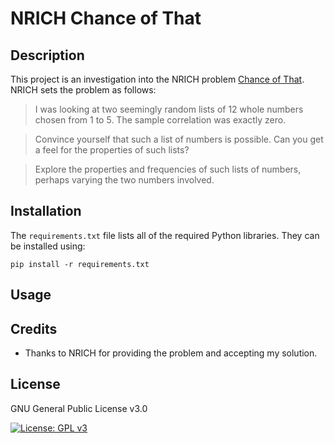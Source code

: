 # NRICH Chance of That

## Description

This project is an investigation into the NRICH problem [Chance of That](https://nrich.maths.org/7287). NRICH sets the problem as follows:

> I was looking at two seemingly random lists of 12 whole numbers chosen from 1 to 5. The sample correlation was exactly zero.

> Convince yourself that such a list of numbers is possible. Can you get a feel for the properties of such lists?

> Explore the properties and frequencies of such lists of numbers, perhaps varying the two numbers involved.

## Installation

The `requirements.txt` file lists all of the required Python libraries. They can be installed using:

```
pip install -r requirements.txt
```

## Usage

## Credits

- Thanks to NRICH for providing the problem and accepting my solution.

## License

GNU General Public License v3.0

[![License: GPL v3](https://img.shields.io/badge/License-GPLv3-blue.svg)](https://www.gnu.org/licenses/gpl-3.0)
